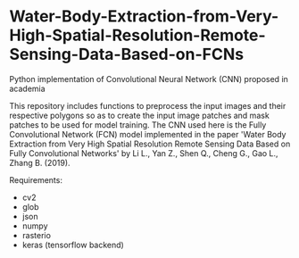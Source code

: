 # Water-Body-Extraction-from-Very-High-Spatial-Resolution-Remote-Sensing-Data-Based-on-FCNs
Python implementation of Convolutional Neural Network (CNN) proposed in academia

This repository includes functions to preprocess the input images and their respective polygons so as to create the input image patches 
and mask patches to be used for model training. The CNN used here is the Fully Convolutional Network (FCN) model implemented in the paper 
'Water Body Extraction from Very High Spatial Resolution Remote Sensing Data Based on Fully Convolutional Networks' by Li L., Yan Z., 
Shen Q., Cheng G., Gao L., Zhang B. (2019).

Requirements:
- cv2
- glob
- json
- numpy
- rasterio
- keras (tensorflow backend)
